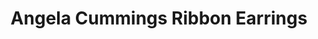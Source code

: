 ---
title: Angela Cummings Ribbon Earrings
description: |
  Sculpted ribbons set with Diamonds curve gracefully to reveal exquisite Baroque Pearls in these precious, dimensional earrings.
specs: |
  18.4 - 15.4mm South Sea Cultured Pearl Drops with 1.24 carats of White Diamonds, set in Platinum and 18K Yellow Gold.
images:
  - /uploads/angela-cummings-for-assael-ribbon-earrings.png
_category:
order: 10
tags:
  - earrings
---